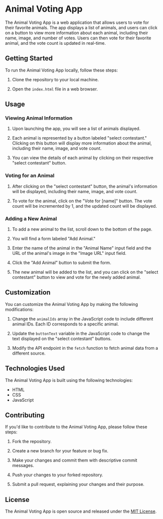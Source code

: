 # Animal Voting App

The Animal Voting App is a web application that allows users to vote for their favorite animals. The app displays a list of animals, and users can click on a button to view more information about each animal, including their name, image, and number of votes. Users can then vote for their favorite animal, and the vote count is updated in real-time.

## Getting Started

To run the Animal Voting App locally, follow these steps:

1. Clone the repository to your local machine.

2. Open the `index.html` file in a web browser.

## Usage

### Viewing Animal Information

1. Upon launching the app, you will see a list of animals displayed.

2. Each animal is represented by a button labeled "select contestant." Clicking on this button will display more information about the animal, including their name, image, and vote count.

3. You can view the details of each animal by clicking on their respective "select contestant" button.

### Voting for an Animal

1. After clicking on the "select contestant" button, the animal's information will be displayed, including their name, image, and vote count.

2. To vote for the animal, click on the "Vote for [name]" button. The vote count will be incremented by 1, and the updated count will be displayed.

### Adding a New Animal

1. To add a new animal to the list, scroll down to the bottom of the page.

2. You will find a form labeled "Add Animal."

3. Enter the name of the animal in the "Animal Name" input field and the URL of the animal's image in the "Image URL" input field.

4. Click the "Add Animal" button to submit the form.

5. The new animal will be added to the list, and you can click on the "select contestant" button to view and vote for the newly added animal.

## Customization

You can customize the Animal Voting App by making the following modifications:

1. Change the `animalIds` array in the JavaScript code to include different animal IDs. Each ID corresponds to a specific animal.

2. Update the `buttonText` variable in the JavaScript code to change the text displayed on the "select contestant" buttons.

3. Modify the API endpoint in the `fetch` function to fetch animal data from a different source.

## Technologies Used

The Animal Voting App is built using the following technologies:

- HTML
- CSS
- JavaScript

## Contributing

If you'd like to contribute to the Animal Voting App, please follow these steps:

1. Fork the repository.

2. Create a new branch for your feature or bug fix.

3. Make your changes and commit them with descriptive commit messages.

4. Push your changes to your forked repository.

5. Submit a pull request, explaining your changes and their purpose.

## License

The Animal Voting App is open source and released under the [MIT License](https://opensource.org/licenses/MIT).
